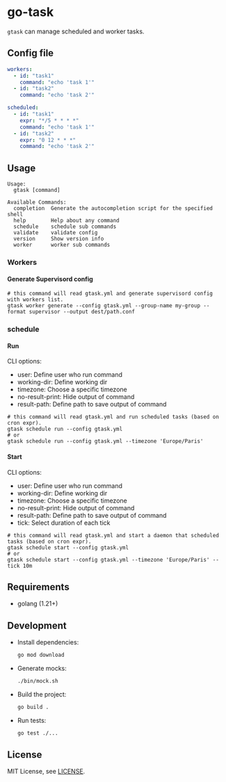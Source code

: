 # go-task

`gtask` can manage scheduled and worker tasks.

## Config file

```yaml
workers:
  - id: "task1"
    command: "echo 'task 1'"
  - id: "task2"
    command: "echo 'task 2'"

scheduled:
  - id: "task1"
    expr: "*/5 * * * *"
    command: "echo 'task 1'"
  - id: "task2"
    expr: "0 12 * * *"
    command: "echo 'task 2'"
```

## Usage

```help
Usage:
  gtask [command]

Available Commands:
  completion  Generate the autocompletion script for the specified shell
  help        Help about any command
  schedule    schedule sub commands
  validate    validate config
  version     Show version info
  worker      worker sub commands

```

### Workers

#### Generate Supervisord config

```shell
# this command will read gtask.yml and generate supervisord config with workers list.
gtask worker generate --config gtask.yml --group-name my-group --format supervisor --output dest/path.conf
```

### schedule

#### Run

CLI options:
* user: Define user who run command
* working-dir: Define working dir
* timezone: Choose a specific timezone
* no-result-print: Hide output of command
* result-path: Define path to save output of command

```shell
# this command will read gtask.yml and run scheduled tasks (based on cron expr). 
gtask schedule run --config gtask.yml
# or 
gtask schedule run --config gtask.yml --timezone 'Europe/Paris'
```

#### Start

CLI options:
* user: Define user who run command
* working-dir: Define working dir
* timezone: Choose a specific timezone
* no-result-print: Hide output of command
* result-path: Define path to save output of command
* tick: Select duration of each tick


```shell
# this command will read gtask.yml and start a daemon that scheduled tasks (based on cron expr). 
gtask schedule start --config gtask.yml
# or 
gtask schedule start --config gtask.yml --timezone 'Europe/Paris' --tick 10m
```

## Requirements

* golang (1.21+)

## Development


* Install dependencies:

  ```bash
  go mod download
  ```

* Generate mocks:

  ```bash
  ./bin/mock.sh
  ```

* Build the project:

  ```bash
  go build .
  ```

* Run tests:

  ```bash
  go test ./...
  ```

## License

MIT License, see [LICENSE](LICENSE.md).
